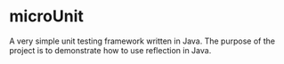microUnit
=========

A very simple unit testing framework written in Java. The purpose of the project is to demonstrate how to use reflection in Java.

